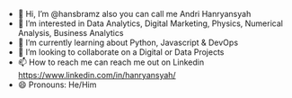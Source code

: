 - 👋 Hi, I’m @hansbramz also you can call me Andri Hanryansyah
- 👀 I’m interested in Data Analytics, Digital Marketing, Physics, Numerical Analysis, Business Analytics
- 🌱 I’m currently learning about Python, Javascript & DevOps
- 💞️ I’m looking to collaborate on a Digital or Data Projects
- 📫 How to reach me can reach me out on Linkedin https://www.linkedin.com/in/hanryansyah/
- 😄 Pronouns: He/Him

<!---
hansbramz/hansbramz is a ✨ special ✨ repository because its `README.md` (this file) appears on your GitHub profile.
You can click the Preview link to take a look at your changes.
--->
